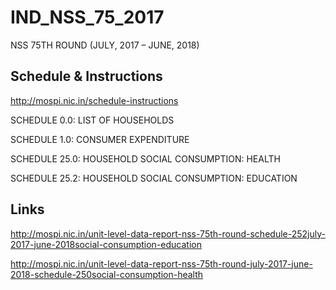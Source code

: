 # IND_NSS_75_2017
NSS 75TH ROUND (JULY, 2017 – JUNE, 2018)

## Schedule & Instructions

http://mospi.nic.in/schedule-instructions

SCHEDULE 0.0: LIST OF HOUSEHOLDS

SCHEDULE 1.0: CONSUMER EXPENDITURE

SCHEDULE 25.0: HOUSEHOLD SOCIAL CONSUMPTION: HEALTH

SCHEDULE 25.2: HOUSEHOLD SOCIAL CONSUMPTION: EDUCATION

## Links

http://mospi.nic.in/unit-level-data-report-nss-75th-round-schedule-252july-2017-june-2018social-consumption-education

http://mospi.nic.in/unit-level-data-report-nss-75th-round-july-2017-june-2018-schedule-250social-consumption-health
